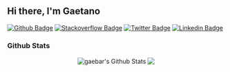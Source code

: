 ## Hi there, I'm Gaetano

[![Github Badge](http://img.shields.io/badge/-Github-black?style=flat-square&logo=github&link=https://github.com/gaebar)](https://github.com/gaebar)
[![Stackoverflow Badge](https://img.shields.io/badge/-Stack%20overflow-FE7A16?style=flat-square&logo=stack-overflow&logoColor=white&link=https://stackoverflow.com/users/8508415/gaetano-barreca)](https://stackoverflow.com/users/8508415/gaetano-barreca)
[![Twitter Badge](https://img.shields.io/badge/-Twitter-0F9D58?style=flat-square&logo=Twitter&logoColor=white&link=https://twitter.com/gaebar1)](https://twitter.com/gaebar1)
[![Linkedin Badge](https://img.shields.io/badge/-LinkedIn-blue?style=flat-square&logo=Linkedin&logoColor=white&link=https://www.linkedin.com/in/gaetanobarreca/)](https://www.linkedin.com/in/gaetanobarreca/)

### Github Stats

<p align="center">
<img align="center" src="https://github-readme-stats.vercel.app/api?username=gaebar&show_icons=true&line_height=21&theme=react&cache_seconds=86400&count_private=true" alt="gaebar's Github Stats" />
<img align="center" src="https://github-readme-stats.vercel.app/api/top-langs/?username=gaebar&theme=react&line_height=27&layout=compact&cache_seconds=86400" />
</p>
